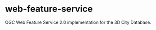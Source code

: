 web-feature-service
===================
OGC Web Feature Service 2.0 implementation for the 3D City Database.
